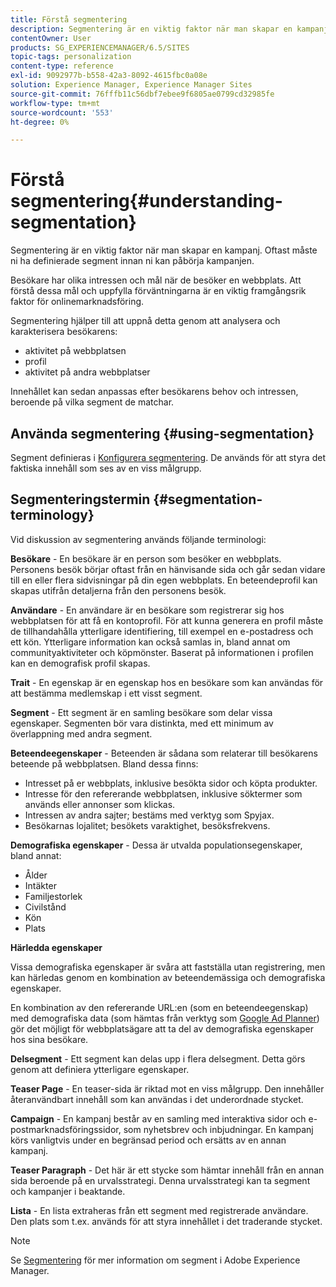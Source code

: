```yaml
---
title: Förstå segmentering
description: Segmentering är en viktig faktor när man skapar en kampanj. Oftast måste ni ha definierade segment innan ni kan påbörja kampanjen.
contentOwner: User
products: SG_EXPERIENCEMANAGER/6.5/SITES
topic-tags: personalization
content-type: reference
exl-id: 9092977b-b558-42a3-8092-4615fbc0a08e
solution: Experience Manager, Experience Manager Sites
source-git-commit: 76fffb11c56dbf7ebee9f6805ae0799cd32985fe
workflow-type: tm+mt
source-wordcount: '553'
ht-degree: 0%

---
```


# Förstå segmentering{#understanding-segmentation}

Segmentering är en viktig faktor när man skapar en kampanj. Oftast måste ni ha definierade segment innan ni kan påbörja kampanjen.

Besökare har olika intressen och mål när de besöker en webbplats. Att förstå dessa mål och uppfylla förväntningarna är en viktig framgångsrik faktor för onlinemarknadsföring.

Segmentering hjälper till att uppnå detta genom att analysera och karakterisera besökarens:

* aktivitet på webbplatsen
* profil
* aktivitet på andra webbplatser

Innehållet kan sedan anpassas efter besökarens behov och intressen, beroende på vilka segment de matchar.

## Använda segmentering {#using-segmentation}

Segment definieras i [Konfigurera segmentering](/help/sites-administering/campaign-segmentation.md). De används för att styra det faktiska innehåll som ses av en viss målgrupp.

## Segmenteringstermin {#segmentation-terminology}

Vid diskussion av segmentering används följande terminologi:

**Besökare** - En besökare är en person som besöker en webbplats. Personens besök börjar oftast från en hänvisande sida och går sedan vidare till en eller flera sidvisningar på din egen webbplats. En beteendeprofil kan skapas utifrån detaljerna från den personens besök.

**Användare** - En användare är en besökare som registrerar sig hos webbplatsen för att få en kontoprofil. För att kunna generera en profil måste de tillhandahålla ytterligare identifiering, till exempel en e-postadress och ett kön. Ytterligare information kan också samlas in, bland annat om communityaktiviteter och köpmönster. Baserat på informationen i profilen kan en demografisk profil skapas.

**Trait** - En egenskap är en egenskap hos en besökare som kan användas för att bestämma medlemskap i ett visst segment.

**Segment** - Ett segment är en samling besökare som delar vissa egenskaper. Segmenten bör vara distinkta, med ett minimum av överlappning med andra segment.

**Beteendeegenskaper** - Beteenden är sådana som relaterar till besökarens beteende på webbplatsen. Bland dessa finns:

* Intresset på er webbplats, inklusive besökta sidor och köpta produkter.
* Intresse för den refererande webbplatsen, inklusive söktermer som används eller annonser som klickas.
* Intressen av andra sajter; bestäms med verktyg som Spyjax.
* Besökarnas lojalitet; besökets varaktighet, besöksfrekvens.

**Demografiska egenskaper** - Dessa är utvalda populationsegenskaper, bland annat:

* Ålder
* Intäkter
* Familjestorlek
* Civilstånd
* Kön
* Plats

**Härledda egenskaper**

Vissa demografiska egenskaper är svåra att fastställa utan registrering, men kan härledas genom en kombination av beteendemässiga och demografiska egenskaper.

En kombination av den refererande URL:en (som en beteendeegenskap) med demografiska data (som hämtas från verktyg som [Google Ad Planner](https://www.google.com/adplanner/)) gör det möjligt för webbplatsägare att ta del av demografiska egenskaper hos sina besökare.

**Delsegment** - Ett segment kan delas upp i flera delsegment. Detta görs genom att definiera ytterligare egenskaper.

**Teaser Page** - En teaser-sida är riktad mot en viss målgrupp. Den innehåller återanvändbart innehåll som kan användas i det underordnade stycket.

**Campaign** - En kampanj består av en samling med interaktiva sidor och e-postmarknadsföringssidor, som nyhetsbrev och inbjudningar. En kampanj körs vanligtvis under en begränsad period och ersätts av en annan kampanj.

**Teaser Paragraph** - Det här är ett stycke som hämtar innehåll från en annan sida beroende på en urvalsstrategi. Denna urvalsstrategi kan ta segment och kampanjer i beaktande.

**Lista** - En lista extraheras från ett segment med registrerade användare. Den plats som t.ex. används för att styra innehållet i det traderande stycket.

>[!NOTE]
>
>Se [Segmentering](/help/sites-administering/campaign-segmentation.md) för mer information om segment i Adobe Experience Manager.
